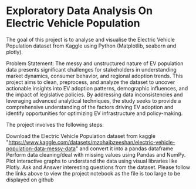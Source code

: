 # Exploratory Data Analysis On Electric Vehicle Population

The goal of this project is to analyse and visualise the Electric Vehicle Population dataset from Kaggle using Python (Matplotlib, seaborn and plotly).

Problem Statement:
The messy and unstructured nature of EV population data presents significant challenges for stakeholders in understanding market dynamics, consumer behavior, and regional adoption trends. This project aims to clean, preprocess, and analyze the dataset to uncover actionable insights into EV adoption patterns, demographic influences, and the impact of legislative policies. By addressing data inconsistencies and leveraging advanced analytical techniques, the study seeks to provide a comprehensive understanding of the factors driving EV adoption and identify opportunities for optimizing EV infrastructure and policy-making.

The project involves the following steps:

Download the Electric Vehicle Population dataset from kaggle "https://www.kaggle.com/datasets/mzohaibzeeshan/electric-vehicle-population-data-messy-data" and convert it into a pandas dataframe Perform data cleaning/deal with missing values using Pandas and NumPy. Plot interactive graphs to understand the data using visual libraries like Plotly. Ask and Answer interesting questions from the dataset. Please follow the links above to view the project notebook as the file is too large to be displayed on github
